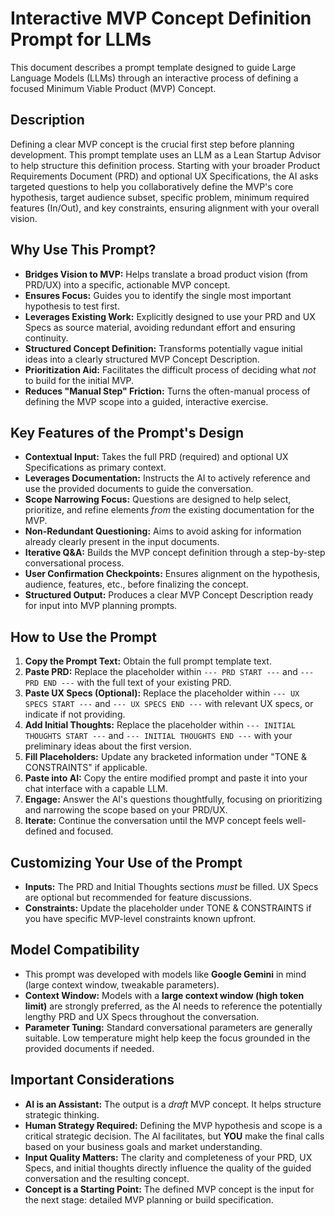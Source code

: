 # Interactive MVP Concept Definition Prompt for LLMs

This document describes a prompt template designed to guide Large Language Models (LLMs) through an interactive process of defining a focused Minimum Viable Product (MVP) Concept.

## Description

Defining a clear MVP concept is the crucial first step before planning development. This prompt template uses an LLM as a Lean Startup Advisor to help structure this definition process. Starting with your broader Product Requirements Document (PRD) and optional UX Specifications, the AI asks targeted questions to help you collaboratively define the MVP's core hypothesis, target audience subset, specific problem, minimum required features (In/Out), and key constraints, ensuring alignment with your overall vision.

## Why Use This Prompt?

*   **Bridges Vision to MVP:** Helps translate a broad product vision (from PRD/UX) into a specific, actionable MVP concept.
*   **Ensures Focus:** Guides you to identify the single most important hypothesis to test first.
*   **Leverages Existing Work:** Explicitly designed to use your PRD and UX Specs as source material, avoiding redundant effort and ensuring continuity.
*   **Structured Concept Definition:** Transforms potentially vague initial ideas into a clearly structured MVP Concept Description.
*   **Prioritization Aid:** Facilitates the difficult process of deciding what *not* to build for the initial MVP.
*   **Reduces "Manual Step" Friction:** Turns the often-manual process of defining the MVP scope into a guided, interactive exercise.

## Key Features of the Prompt's Design

*   **Contextual Input:** Takes the full PRD (required) and optional UX Specifications as primary context.
*   **Leverages Documentation:** Instructs the AI to actively reference and use the provided documents to guide the conversation.
*   **Scope Narrowing Focus:** Questions are designed to help select, prioritize, and refine elements *from* the existing documentation for the MVP.
*   **Non-Redundant Questioning:** Aims to avoid asking for information already clearly present in the input documents.
*   **Iterative Q&A:** Builds the MVP concept definition through a step-by-step conversational process.
*   **User Confirmation Checkpoints:** Ensures alignment on the hypothesis, audience, features, etc., before finalizing the concept.
*   **Structured Output:** Produces a clear MVP Concept Description ready for input into MVP planning prompts.

## How to Use the Prompt

1.  **Copy the Prompt Text:** Obtain the full prompt template text.
2.  **Paste PRD:** Replace the placeholder within `--- PRD START ---` and `--- PRD END ---` with the full text of your existing PRD.
3.  **Paste UX Specs (Optional):** Replace the placeholder within `--- UX SPECS START ---` and `--- UX SPECS END ---` with relevant UX specs, or indicate if not providing.
4.  **Add Initial Thoughts:** Replace the placeholder within `--- INITIAL THOUGHTS START ---` and `--- INITIAL THOUGHTS END ---` with your preliminary ideas about the first version.
5.  **Fill Placeholders:** Update any bracketed information under "TONE & CONSTRAINTS" if applicable.
6.  **Paste into AI:** Copy the entire modified prompt and paste it into your chat interface with a capable LLM.
7.  **Engage:** Answer the AI's questions thoughtfully, focusing on prioritizing and narrowing the scope based on your PRD/UX.
8.  **Iterate:** Continue the conversation until the MVP concept feels well-defined and focused.

## Customizing Your Use of the Prompt

*   **Inputs:** The PRD and Initial Thoughts sections *must* be filled. UX Specs are optional but recommended for feature discussions.
*   **Constraints:** Update the placeholder under TONE & CONSTRAINTS if you have specific MVP-level constraints known upfront.

## Model Compatibility

*   This prompt was developed with models like **Google Gemini** in mind (large context window, tweakable parameters).
*   **Context Window:** Models with a **large context window (high token limit)** are strongly preferred, as the AI needs to reference the potentially lengthy PRD and UX Specs throughout the conversation.
*   **Parameter Tuning:** Standard conversational parameters are generally suitable. Low temperature might help keep the focus grounded in the provided documents if needed.

## Important Considerations

*   **AI is an Assistant:** The output is a *draft* MVP concept. It helps structure strategic thinking.
*   **Human Strategy Required:** Defining the MVP hypothesis and scope is a critical strategic decision. The AI facilitates, but **YOU** make the final calls based on your business goals and market understanding.
*   **Input Quality Matters:** The clarity and completeness of your PRD, UX Specs, and initial thoughts directly influence the quality of the guided conversation and the resulting concept.
*   **Concept is a Starting Point:** The defined MVP concept is the input for the next stage: detailed MVP planning or build specification.